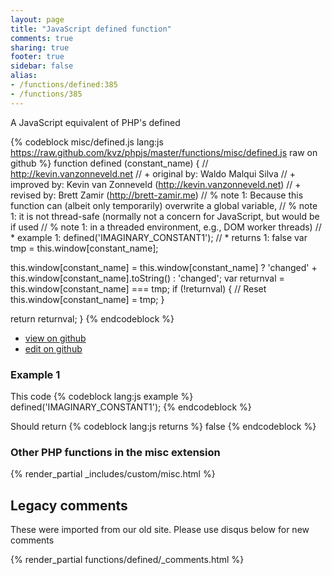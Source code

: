 ```yaml
---
layout: page
title: "JavaScript defined function"
comments: true
sharing: true
footer: true
sidebar: false
alias:
- /functions/defined:385
- /functions/385
---
```

<!-- Generated by Rakefile:build -->
A JavaScript equivalent of PHP's defined

{% codeblock misc/defined.js lang:js https://raw.github.com/kvz/phpjs/master/functions/misc/defined.js raw on github %}
function defined (constant_name) {
  // http://kevin.vanzonneveld.net
  // +   original by: Waldo Malqui Silva
  // +   improved by: Kevin van Zonneveld (http://kevin.vanzonneveld.net)
  // +    revised by: Brett Zamir (http://brett-zamir.me)
  // %          note 1: Because this function can (albeit only temporarily) overwrite a global variable,
  // %          note 1: it is not thread-safe (normally not a concern for JavaScript, but would be if used
  // %          note 1: in a threaded environment, e.g., DOM worker threads)
  // *     example 1: defined('IMAGINARY_CONSTANT1');
  // *     returns 1: false
  var tmp = this.window[constant_name];

  this.window[constant_name] = this.window[constant_name] ? 'changed' + this.window[constant_name].toString() : 'changed';
  var returnval = this.window[constant_name] === tmp;
  if (!returnval) { // Reset
    this.window[constant_name] = tmp;
  }

  return returnval;
}
{% endcodeblock %}

 - [view on github](https://github.com/kvz/phpjs/blob/master/functions/misc/defined.js)
 - [edit on github](https://github.com/kvz/phpjs/edit/master/functions/misc/defined.js)

### Example 1
This code
{% codeblock lang:js example %}
defined('IMAGINARY_CONSTANT1');
{% endcodeblock %}

Should return
{% codeblock lang:js returns %}
false
{% endcodeblock %}


### Other PHP functions in the misc extension
{% render_partial _includes/custom/misc.html %}
## Legacy comments
These were imported from our old site. Please use disqus below for new comments
<div style="overflow-y: scroll; max-height: 500px;">
{% render_partial functions/defined/_comments.html %}
</div>
